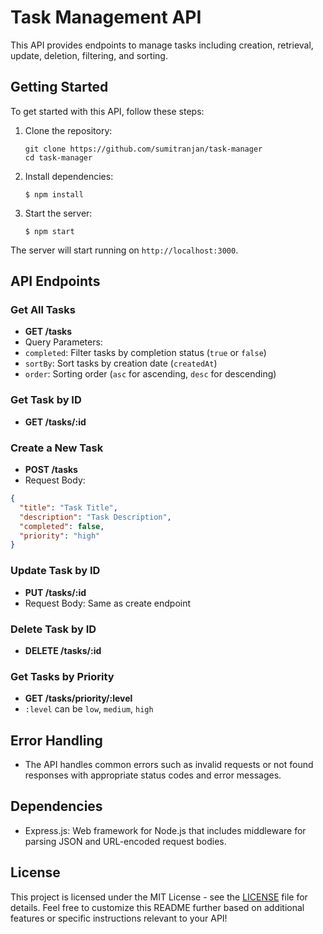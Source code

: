 # Task Management API

This API provides endpoints to manage tasks including creation, retrieval, update, deletion, filtering, and sorting.

## Getting Started

To get started with this API, follow these steps:

1. Clone the repository:

    ```console
    git clone https://github.com/sumitranjan/task-manager
    cd task-manager
    ```


2. Install dependencies:
    ```console
    $ npm install
    ```


3. Start the server:
    ```console
    $ npm start
    ```


The server will start running on `http://localhost:3000`.

## API Endpoints

### Get All Tasks

- **GET /tasks**
- Query Parameters:
 - `completed`: Filter tasks by completion status (`true` or `false`)
 - `sortBy`: Sort tasks by creation date (`createdAt`)
 - `order`: Sorting order (`asc` for ascending, `desc` for descending)

### Get Task by ID

- **GET /tasks/:id**

### Create a New Task

- **POST /tasks**
- Request Body:
 ```json
 {
   "title": "Task Title",
   "description": "Task Description",
   "completed": false,
   "priority": "high"
 }
 ```

### Update Task by ID

- **PUT /tasks/:id**
- Request Body: Same as create endpoint

### Delete Task by ID

- **DELETE /tasks/:id**

### Get Tasks by Priority

- **GET /tasks/priority/:level**
- `:level` can be `low`, `medium`, `high`

## Error Handling

- The API handles common errors such as invalid requests or not found responses with appropriate status codes and error messages.

## Dependencies

- Express.js: Web framework for Node.js that includes middleware for parsing JSON and URL-encoded request bodies.

## License

This project is licensed under the MIT License - see the [LICENSE](LICENSE) file for details.
Feel free to customize this README further based on additional features or specific instructions relevant to your API!

